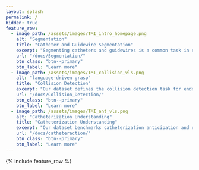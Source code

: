 ```yaml
---
layout: splash
permalink: /
hidden: true
feature_row:
  - image_path: /assets/images/TMI_intro_homepage.png
    alt: "Segmentation"
    title: "Catheter and Guidewire Segmentation"
    excerpt: "Segmenting catheters and guidewires is a common task in endovascular procedures. Our dataset provides benchmarks for this segmentation from the background."
    url: "/docs/Segmentation/"
    btn_class: "btn--primary"
    btn_label: "Learn more"     
  - image_path: /assets/images/TMI_collision_vls.png
    alt: "language-driven grasp"
    title: "Collision Detection"
    excerpt: "Our dataset defines the collision detection task for endovascular interventions."
    url: "/docs/Collision_Detection/"
    btn_class: "btn--primary"
    btn_label: "Learn more"  
  - image_path: /assets/images/TMI_ant_vls.png
    alt: "Catheterization Understanding"
    title: "Catheterization Understanding"
    excerpt: "Our dataset benchmarks catheterization anticipation and recognition."
    url: "/docs/catheteraction/"
    btn_class: "btn--primary"
    btn_label: "Learn more"
---
```

{% include feature_row %}